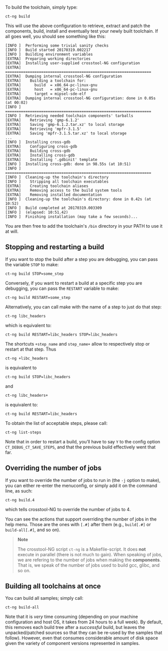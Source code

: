
To build the toolchain, simply type:

    ct-ng build

This will use the above configuration to retrieve, extract and patch the
components, build, install and eventually test your newly built toolchain.
If all goes well, you should see something like this:

````
[INFO ]  Performing some trivial sanity checks
[INFO ]  Build started 20170319.002217
[INFO ]  Building environment variables
[EXTRA]  Preparing working directories
[EXTRA]  Installing user-supplied crosstool-NG configuration
[EXTRA]  =================================================================
[EXTRA]  Dumping internal crosstool-NG configuration
[EXTRA]    Building a toolchain for:
[EXTRA]      build  = x86_64-pc-linux-gnu
[EXTRA]      host   = x86_64-pc-linux-gnu
[EXTRA]      target = mipsel-sde-elf
[EXTRA]  Dumping internal crosstool-NG configuration: done in 0.05s (at 00:02)
[INFO ]  =================================================================
[INFO ]  Retrieving needed toolchain components' tarballs
[EXTRA]    Retrieving 'gmp-6.1.2'
[EXTRA]    Saving 'gmp-6.1.2.tar.xz' to local storage
[EXTRA]    Retrieving 'mpfr-3.1.5'
[EXTRA]    Saving 'mpfr-3.1.5.tar.xz' to local storage
...
[INFO ]  Installing cross-gdb
[EXTRA]    Configuring cross-gdb
[EXTRA]    Building cross-gdb
[EXTRA]    Installing cross-gdb
[EXTRA]    Installing '.gdbinit' template
[INFO ]  Installing cross-gdb: done in 98.55s (at 10:51)
[INFO ]  =================================================================
[INFO ]  Cleaning-up the toolchain's directory
[INFO ]    Stripping all toolchain executables
[EXTRA]    Creating toolchain aliases
[EXTRA]    Removing access to the build system tools
[EXTRA]    Removing installed documentation
[INFO ]  Cleaning-up the toolchain's directory: done in 0.42s (at 10:52)
[INFO ]  Build completed at 20170319.003309
[INFO ]  (elapsed: 10:51.42)
[INFO ]  Finishing installation (may take a few seconds)...
````

You are then free to add the toolchain's `/bin` directory in your PATH to use it
at will.


Stopping and restarting a build
-------------------------------

If you want to stop the build after a step you are debugging, you can pass
the variable `STOP` to make:

    ct-ng build STOP=some_step

Conversely, if you want to restart a build at a specific step you are
debugging, you can pass the `RESTART` variable to make:

    ct-ng build RESTART=some_step

Alternatively, you can call make with the name of a step to just do that
step:

    ct-ng libc_headers

which is equivalent to:

    ct-ng build RESTART=libc_headers STOP=libc_headers

The shortcuts `+step_name` and `step_name+` allow to respectively stop
or restart at that step. Thus

    ct-ng +libc_headers

is equivalent to

    ct-ng build STOP=libc_headers

and

    ct-ng libc_headers+

is equivalent to:

    ct-ng build RESTART=libc_headers

To obtain the list of acceptable steps, please call:

    ct-ng list-steps

Note that in order to restart a build, you’ll have to say `Y` to the config
option `CT_DEBUG_CT_SAVE_STEPS`, and that the previous build effectively went
that far.


Overriding the number of jobs
-----------------------------

If you want to override the number of jobs to run in (the `-j` option to
make), you can either re-enter the menuconfig, or simply add it on the
command line, as such:

    ct-ng build.4

which tells crosstool-NG to override the number of jobs to 4.

You can see the actions that support overriding the number of jobs in the
help menu. Those are the ones with `[.#]` after them (e.g., `build[.#]` or
`build-all[.#]`, and so on).

> **Note**
> 
> The crosstool-NG script `ct-ng` is a Makefile-script. It does **not**
> execute in parallel (there is not much to gain). When speaking of
> jobs, we are refering to the number of jobs when making the
> **components**. That is, we speak of the number of jobs used to build
> gcc, glibc, and so on.


Building all toolchains at once
-------------------------------

You can build all samples; simply call:

    ct-ng build-all

Note that it is *very* time consuming (depending on your machine configuration
and host OS, it takes from 24 hours to a full week). By default, this removes
each build tree after a *successful* build, but leaves the unpacked/patched
sources so that they can be re-used by the samples that follow). However, even
that consumes considerable amount of disk space given the variety of component
versions represented in samples.
